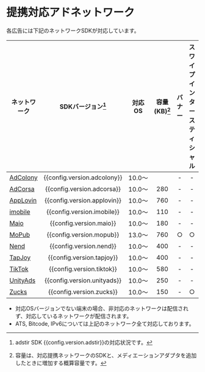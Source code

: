 # 提携対応アドネットワーク

各広告には下記のネットワークSDKが対応しています。

ネットワーク|SDKバージョン[^1]|対応OS|容量(KB)[^2]| バナー | スワイプインタースティシャル | ネイティブ | 動画リワード | 全画面インタースティシャル
---|:-:|:-:|:-:|:-:|:-:|:-:|:-:|:-:
[AdColony](adcolony.md)|{{config.version.adcolony}}|10.0〜| | - | - | - | ○ | -
[AdCorsa](adcorsa.md)  |{{config.version.adcorsa}} |10.0〜|280 | - | - | - | ○ | ○
[AppLovin](applovin.md)|{{config.version.applovin}}|10.0〜|760| - | - | - | ○ | ○
[imobile](imobile.md)  |{{config.version.imobile}} |10.0〜| 110| - | - | - | - | ○
[Maio](maio.md)        |{{config.version.maio}}    |10.0〜|180 | - | - | - | ○ | ○
[MoPub](mopub.md)      |{{config.version.mopub}}   |13.0〜|760| ○ | ○ | ○ | ○ | ○
[Nend](nend.md)        |{{config.version.nend}}    |10.0〜|400 | - | - | - | ○ | ○
[TapJoy](tapjoy.md)    |{{config.version.tapjoy}}  |10.0〜|400 | - | - | - | ○ | ○
[TikTok](tiktok.md)    |{{config.version.tiktok}}  |10.0〜|580| - | - | - | ○ | ○
[UnityAds](unityads.md)|{{config.version.unityads}}|10.0〜|250 | - | - | - | ○ | -
[Zucks](zucks.md)      |{{config.version.zucks}}   |10.0〜|  150| - | ○ | - | - | -



* 対応OSバージョンでない端末の場合、非対応のネットワークは配信されず、対応しているネットワークが配信されます。
* ATS, Bitcode, IPv6については上記のネットワーク全て対応しております。

[^1]: adstir SDK {{config.version.adstir}}の対応状況です。
[^2]: 容量は、対応提携ネットワークのSDKと、メディエーションアダプタを追加したときに増加する概算容量です。
